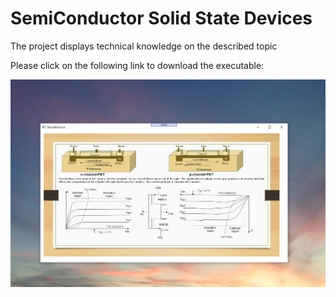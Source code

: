 # SemiConductor Solid State Devices

The project displays technical knowledge on the described topic

Please click on the following link to download the executable: 

![image](FundamentalsSemiConductorDevices.png)
